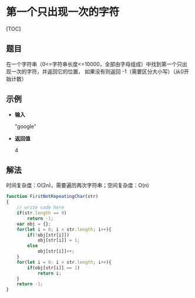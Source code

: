 # 第一个只出现一次的字符

[TOC]

## 题目

在一个字符串（0<=字符串长度<=10000，全部由字母组成）中找到第一个只出现一次的字符，并返回它的位置， 如果没有则返回 -1（需要区分大小写）（从0开始计数）



## 示例

- **输入**

  "google"

- **返回值**

  4



## 解法

时间复杂度：O(2n)，需要遍历两次字符串；空间复杂度：O(n)

```javascript
function FirstNotRepeatingChar(str)
{
    // write code here
    if(str.length == 0)
        return -1;
    var obj = {};
    for(let i = 0; i < str.length; i++){
        if(!obj[str[i]])
            obj[str[i]] = 1;
        else
            obj[str[i]]++;
    }
    for(let i = 0; i < str.length; i++){
        if(obj[str[i]] == 1)
            return i;
    }
    return -1;
}
```


